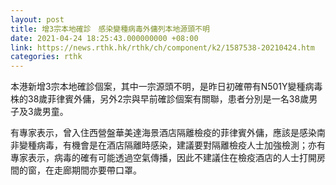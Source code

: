 ```yaml
---
layout: post
title: 增3宗本地確診　感染變種病毒外傭列本地源頭不明
date: 2021-04-24 18:25:43.000000000 +08:00
link: https://news.rthk.hk/rthk/ch/component/k2/1587538-20210424.htm
categories: rthk
---
```


本港新增3宗本地確診個案，其中一宗源頭不明，是昨日初確帶有N501Y變種病毒株的38歲菲律賓外傭，另外2宗與早前確診個案有關聯，患者分別是一名38歲男子及3歲男童。

有專家表示，曾入住西營盤華美達海景酒店隔離檢疫的菲律賓外傭，應該是感染南非變種病毒，有機會是在酒店隔離時感染，建議要對隔離檢疫人士加強檢測；亦有專家表示，病毒的確有可能透過空氣傳播，因此不建議住在檢疫酒店的人士打開房間的窗，在走廊期間亦要帶口罩。
